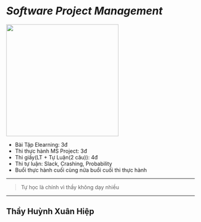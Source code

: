 # ***Software Project Management***
<img src="https://www.ntaskmanager.com/wp-content/uploads/2019/07/3.png" alt="" style="width: 300px; height: auto;">

* Bài Tập Elearning: 3đ 
* Thi thực hành MS Project: 3đ 
* Thi giấy(LT + Tự Luận(2 câu)): 4đ 
* Thi tự luận: Slack, Crashing, Probability 
* Buổi thực hành cuối cùng nửa buổi cuối thi thực hành 

***
> Tự học là chính vì thầy không dạy nhiều
***

<h2>Thầy Huỳnh Xuân Hiệp</h2>